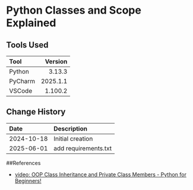 # Python Classes and Scope Explained
## Tools Used

| Tool     |  Version |
|:---------|---------:|
| Python   |   3.13.3 |
| PyCharm  | 2025.1.1 |
| VSCode   |  1.100.2 |

## Change History

| Date       | Description          |
|:-----------|:---------------------|
| 2024-10-18 | Initial creation     |
| 2025-06-01 | add requirements.txt |

##References

* [video: OOP Class Inheritance and Private Class Members - Python for Beginners!](https://www.youtube.com/watch?v=6c6NYPjO_rI)
